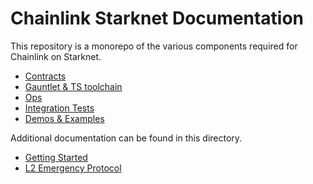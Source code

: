 # Chainlink Starknet Documentation

This repository is a monorepo of the various components required for Chainlink on Starknet.

- [Contracts](../contracts)
  <!-- - [Chainlink Relay plugin](../pkg/terra) -->
- [Gauntlet & TS toolchain](../packages-ts)
  <!-- - [On-chain Monitoring](../pkg/monitoring) -->
- [Ops](../ops)
- [Integration Tests](../integration-tests)
- [Demos & Examples](../examples)

Additional documentation can be found in this directory.

- [Getting Started](./getting-started.md)
- [L2 Emergency Protocol](./emergency-protocol/)
